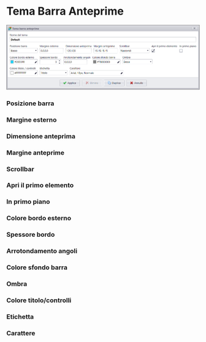 # Tema Barra Anteprime
![](/img/theme_previewbar.png)

### Posizione barra

### Margine esterno

### Dimensione anteprima

### Margine anteprime

### Scrollbar

### Apri il primo elemento

### In primo piano

### Colore bordo esterno

### Spessore bordo

### Arrotondamento angoli

### Colore sfondo barra

### Ombra

### Colore titolo/controlli

### Etichetta

### Carattere
